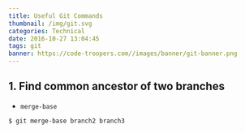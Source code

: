 ```yaml
---
title: Useful Git Commands
thumbnail: /img/git.svg
categories: Technical
date: 2016-10-27 13:04:45
tags: git
banner: https://code-troopers.com//images/banner/git-banner.png
---
```


## 1. Find common ancestor of two branches

- `merge-base`

```
$ git merge-base branch2 branch3
```